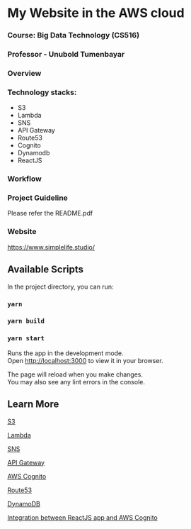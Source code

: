 # My Website in the AWS cloud

### Course: Big Data Technology (CS516)
### Professor - Unubold Tumenbayar

### Overview
### Technology stacks:

*   S3
* 	Lambda
* 	SNS
*   API Gateway
* 	Route53
* 	Cognito
* 	Dynamodb
* 	ReactJS

### Workflow

### Project Guideline
Please refer the README.pdf

### Website

https://www.simplelife.studio/

## Available Scripts

In the project directory, you can run:

### `yarn`

### `yarn build`

### `yarn start`

Runs the app in the development mode.\
Open [http://localhost:3000](http://localhost:3000) to view it in your browser.

The page will reload when you make changes.\
You may also see any lint errors in the console.

## Learn More

[S3](https://docs.aws.amazon.com/AmazonS3/latest/userguide/Welcome.html)

[Lambda](https://aws.amazon.com/lambda/getting-started/?trk=dca4b539-ba5f-4c78-bd55-e8e5f7a26221&sc_icampaign=lambda_ict_gs_functions&sc_icontent=awssm-11768_engage&sc_iplace=aws-console-lambda)

[SNS](https://docs.aws.amazon.com/sns/latest/dg/welcome.html)

[API Gateway](https://docs.aws.amazon.com/apigateway/latest/developerguide/welcome.html)

[AWS Cognito](https://docs.amazonaws.cn/en_us/cognito/latest/developerguide/what-is-amazon-cognito.html)

[Route53](https://docs.aws.amazon.com/Route53/latest/DeveloperGuide/Welcome.html)

[DynamoDB](https://docs.aws.amazon.com/amazondynamodb/latest/developerguide/Introduction.html)

[Integration between ReactJS app and AWS Cognito](https://www.npmjs.com/package/amazon-cognito-identity-js)
